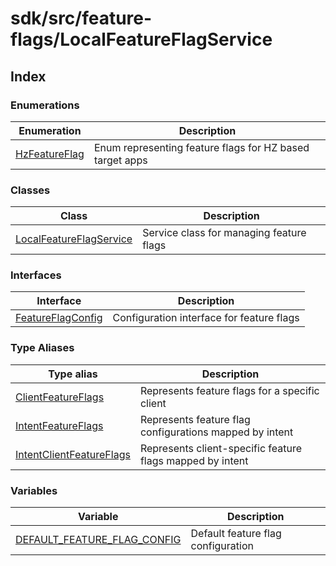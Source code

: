 # sdk/src/feature-flags/LocalFeatureFlagService

## Index

### Enumerations

| Enumeration | Description |
| ------ | ------ |
| [HzFeatureFlag](enumerations/HzFeatureFlag.md) | Enum representing feature flags for HZ based target apps |

### Classes

| Class | Description |
| ------ | ------ |
| [LocalFeatureFlagService](classes/LocalFeatureFlagService.md) | Service class for managing feature flags |

### Interfaces

| Interface | Description |
| ------ | ------ |
| [FeatureFlagConfig](interfaces/FeatureFlagConfig.md) | Configuration interface for feature flags |

### Type Aliases

| Type alias | Description |
| ------ | ------ |
| [ClientFeatureFlags](type-aliases/ClientFeatureFlags.md) | Represents feature flags for a specific client |
| [IntentFeatureFlags](type-aliases/IntentFeatureFlags.md) | Represents feature flag configurations mapped by intent |
| [IntentClientFeatureFlags](type-aliases/IntentClientFeatureFlags.md) | Represents client-specific feature flags mapped by intent |

### Variables

| Variable | Description |
| ------ | ------ |
| [DEFAULT\_FEATURE\_FLAG\_CONFIG](variables/DEFAULT_FEATURE_FLAG_CONFIG.md) | Default feature flag configuration |
